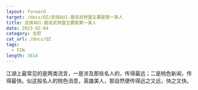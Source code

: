 ```yaml
---
layout: forward
target: /docs/QZ/武侠AU1-据说武林盟主要娶第一美人
title: 武侠AU1-据说武林盟主要娶第一美人
date: 2023-02-04
category: 全职
cat_url: /docs/QZ
tags: 
  - FIN
length: 3614
---
```


江湖上最常见的是两类流言，一是涉及那些名人的，传得最远；二是桃色新闻，传得最快。似这般名人的桃色消息，英雄美人，那自然便传得远之又远，快之又快。
